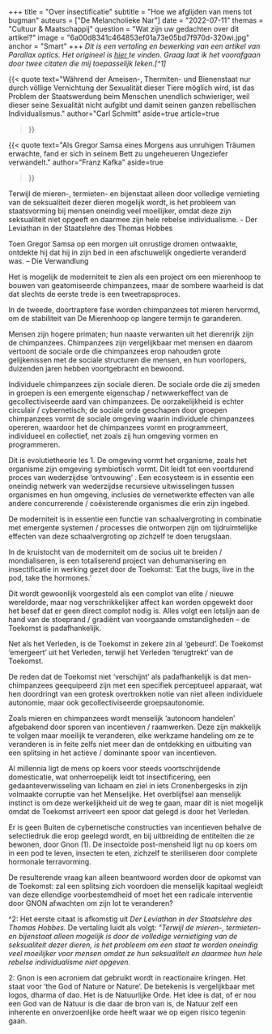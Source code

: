 +++
title = "Over insectificatie"
subtitle = "Hoe we afglijden van mens tot bugman"
auteurs = ["De Melancholieke Nar"]
date = "2022-07-11"
themas = "Cultuur & Maatschappij"
question = "Wat zijn uw gedachten over dit artikel?"
image = "6a00d8341c464853ef01a73e05bd7f970d-320wi.jpg"
anchor = "Smart"
+++
*Dit is een vertaling en bewerking van een artikel van Parallax optics. Het origineel is [hier ](https://parallaxoptics.com/2020/12/30/on-insectisation/)te vinden. Graag laat ik het voorafgaan door twee citaten die mij toepasselijk leken.[^1]*

{{< quote
	text="Während der Ameisen-, Thermiten- und Bienenstaat nur durch völlige Vernichtung der Sexualität dieser Tiere möglich wird, ist das Problem der Staatswerdung beim Menschen unendlich schwieriger, weil dieser seine Sexualität nicht aufgibt und damit seinen ganzen rebellischen Individualismus."
	author="Carl Schmitt"
	aside=true
	article=true
>}}

{{< quote
	text="Als Gregor Samsa eines Morgens aus unruhigen Träumen erwachte, fand er sich in seinem Bett zu ungeheueren Ungeziefer verwandelt."
	author="Franz Kafka"
	aside=true
>}}

Terwijl de mieren-, termieten- en bijenstaat alleen door volledige vernieting van de seksualiteit dezer dieren mogelijk wordt, is het probleem van staatsvorming bij mensen oneindig veel moeilijker, omdat deze zijn seksualiteit niet opgeeft en daarmee zijn hele rebelse individualisme. - Der Leviathan in der Staatslehre des Thomas Hobbes

Toen Gregor Samsa op een morgen uit onrustige dromen ontwaakte, ontdekte hij dat hij in zijn bed in een afschuwelijk ongedierte veranderd was. – Die Verwandlung

Het is mogelijk de moderniteit te zien als een project om een mierenhoop te bouwen van geatomiseerde chimpanzees, maar de sombere waarheid is dat dat slechts de eerste trede is een tweetrapsproces.

In de tweede, doortraptere fase worden chimpanzees tot mieren hervormd, om de stabiliteit van De Mierenhoop op langere termijn te garanderen.

Mensen zijn hogere primaten; hun naaste verwanten uit het dierenrijk zijn de chimpanzees. Chimpanzees zijn vergelijkbaar met mensen en daarom vertoont de sociale orde die chimpanzees erop nahouden grote gelijkenissen met de sociale structuren die mensen, en hun voorlopers, duizenden jaren hebben voortgebracht en bewoond.

Individuele chimpanzees zijn sociale dieren. De sociale orde die zij smeden in groepen is een emergente eigenschap / netwwerkeffect van de gecollectiviseerde aard van chimpanzees. De oorzakelijkheid is echter circulair / cybernetisch; de sociale orde geschapen door groepen chimpanzees vormt de sociale omgeving waarin individuele chimpanzees opereren, waardoor het de chimpanzees vormt en programmeert, individueel en collectief, net zoals zij hun omgeving vormen en programmeren.

Dit is evolutietheorie les 1. De omgeving vormt het organisme, zoals het organisme zijn omgeving symbiotisch vormt. Dit leidt tot een voortdurend proces van wederzijdse ‘ontvouwing’ . Een ecosysteem is in essentie een oneindig netwerk van wederzijdse recursieve uitwisselingen tussen organismes en hun omgeving, inclusies de vernetwerkte effecten van alle andere concurrerende / coëxisterende organismes die erin zijn ingebed.

De moderniteit is in essentie een functie van schaalvergroting in combinatie met emergente systemen / processes die ontworpen zijn om tijdruimtelijke effecten van deze schaalvergroting op zichzelf te doen terugslaan.

In de kruistocht van de moderniteit om de socius uit te breiden / mondialiseren, is een totaliserend project van dehumanisering en insectificatie in werking gezet door de Toekomst: ‘Eat the bugs, live in the pod, take the hormones.’

Dit wordt gewoonlijk voorgesteld als een complot van elite / nieuwe wereldorde, maar nog verschrikkelijker affect kan worden opgewekt door het besef dat er geen direct complot nodig is. Alles volgt een lotslijn aan de hand van de stoeprand / gradiënt van voorgaande omstandigheden – de Toekomst is padafhankelijk.

Net als het Verleden, is de Toekomst in zekere zin al ‘gebeurd’. De Toekomst ‘emergeert’ uit het Verleden, terwijl het Verleden ‘terugtrekt’ van de Toekomst.

De reden dat de Toekomst niet ‘verschijnt’ als padafhankelijk is dat men-chimpanzees geequipeerd zijn met een specifiek perceptueel apparaat, wat hen doordringt van een grotesk overtrokken notie van niet alleen individuele autonomie, maar ook gecollectiviseerde groepsautonomie.

Zoals mieren en chimpanzees wordt menselijk ‘autonoom handelen’ afgebakend door sporen van incentieven / raamwerken. Deze zijn makkelijk te volgen maar moeilijk te veranderen, elke werkzame handeling om ze te veranderen is in feite zelfs niet meer dan de ontdekking en uitbuiting van een splitsing in het actieve / dominante spoor van incentieven.

Al millennia ligt de mens op koers voor steeds voortschrijdende domesticatie, wat onherroepelijk leidt tot insectificering, een gedaanteverwisseling van lichaam en ziel in iets Cronenbergesks in zijn volmaakte corruptie van het Menselijke. Het overblijfsel aan menselijk instinct is om deze werkelijkheid uit de weg te gaan, maar dit is niet mogelijk omdat de Toekomst arriveert een spoor dat gelegd is door het Verleden.

Er is geen Buiten de cybernetische constructies van incentieven behalve de selectiedruk die erop geelegd wordt, en bij uitbreiding de entiteiten die ze bewonen, door Gnon (1). De insectoïde post-mensheid ligt nu op koers om in een pod te leven, insecten te eten, zichzelf te steriliseren door complete hormonale terravorming.

De resulterende vraag kan alleen beantwoord worden door de opkomst van de Toekomst: zal een splitsing zich voordoen die menselijk kapitaal wegleidt van deze ellendige voorbestemdheid of moet het een radicale interventie door GNON afwachten om zijn lot te veranderen?

^2: Het eerste citaat is afkomstig uit *Der Leviathan in der Staatslehre des Thomas Hobbes.* De vertaling luidt als volgt: *"Terwijl de mieren-, termieten- en bijenstaat alleen mogelijk is door de volledige vernietiging van de seksualiteit dezer dieren, is het probleem om een staat te worden oneindig veel moeilijker voor mensen omdat ze hun seksualiteit en daarmee hun hele rebelse individualisme niet opgeven.*

2: Gnon is een acroniem dat gebruikt wordt in reactionaire kringen. Het staat voor ‘the God of Nature or Nature’. De betekenis is vergelijkbaar met logos, dharma of dao. Het is de Natuurlijke Orde. Het idee is dat, of er nou een God van de Natuur is die daar de bron van is, de Natuur zelf een inherente en onverzoenlijke orde heeft waar we op eigen risico tegenin gaan.